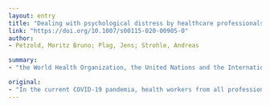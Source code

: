 ```yaml
---
layout: entry
title: "Dealing with psychological distress by healthcare professionals during the COVID-19 pandemia TT - Umgang mit psychischer Belastung bei Gesundheitsfachkraften im Rahmen der Covid-19-Pandemie"
link: "https://doi.org/10.1007/s00115-020-00905-0"
author:
- Petzold, Moritz Bruno; Plag, Jens; Strohle, Andreas

summary:
- "the World Health Organization, the United Nations and the International Red Cross Society are presented. The first recommendations for the reduction of stress and psychological burden in health professionals during the current COVID-19 pandemia are summarized. Recommendations are presented for health professionals and team leaders to consider in order to reduce psychological distress in employees."

original:
- "In the current COVID-19 pandemia, health workers from all professions are facing great challenges in coping with the crisis. In this situation health professionals are confronted with specific stressors and risks not only for the physical but also for the mental health. OBJECTIVE: This article summarizes the first recommendations for the reduction of stress and psychological burden in health professionals during the current COVID-19 pandemia. METHODS: The recommendations of the World Health Organization, the United Nations and the International Red Cross Society are summarized. Recommendations for the reduction of stress and psychological distress in health professionals as well as important factors that team leaders can consider in order to reduce psychological distress in employees are presented. RESULTS: The normalization of strong emotions and stress, the fulfillment of basic needs, social support, clear communication and distribution of tasks, flexible working hours and the utilization of psychosocial and psychological help without stigmatization seem to be particularly important measures. CONCLUSION: This article presents guidelines for health professionals and team leaders in healthcare that help to maintain mental health during the COVID-19 pandemia."
---
```


